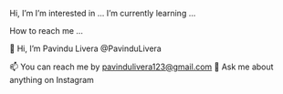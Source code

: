 Hi, I’m 
I’m interested in ...
I’m currently learning ...

How to reach me ...

👋 Hi, I’m Pavindu Livera @PavinduLivera
<!---🔭I am an Undergraduate Student at the University of Colombo School of Computing.
👀 I’m interested in JavaScript, React.js, Next.js, React Native and Flutter.
🌱 I’m currently Learning Web Development and Mobile Application Development.--->
📫 You can reach me by pavindulivera123@gmail.com
💬 Ask me about anything on Instagram



<!---
PavinduLivera/PavinduLivera is a ✨ special ✨ repository because its `README.md` (this file) appears on your GitHub profile.
You can click the Preview link to take a look at your changes.
--->
